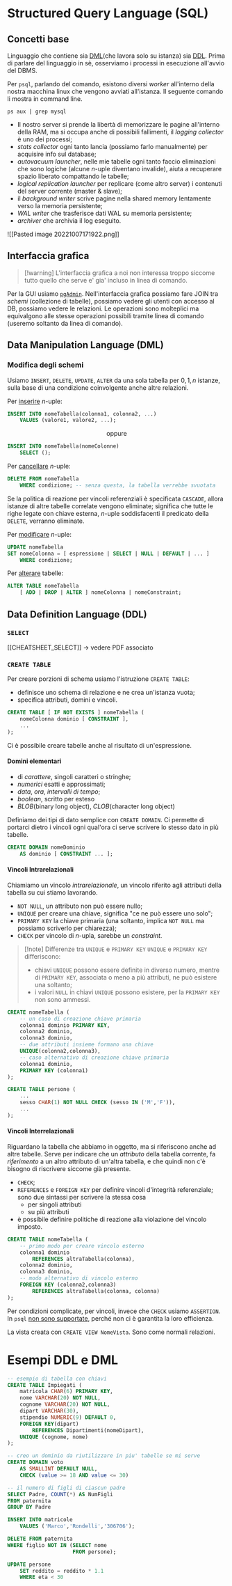 ```toc
```
# Structured Query Language (SQL)
## Concetti base

Linguaggio che contiene sia <u>DML</u>(che lavora solo su istanza) sia <u>DDL</u>.
Prima di parlare del linguaggio in sè, osserviamo i processi in esecuzione all'avvio del DBMS.

Per `psql`, parlando del comando, esistono diversi *worker* all'interno della nostra macchina linux che vengono avviati all'istanza. Il seguente comando li mostra in command line.
```
ps aux | grep mysql
```

- Il nostro server si prende la libertà di memorizzare le pagine all'interno della RAM, ma si occupa anche di possibili fallimenti, il *logging collector* è uno dei processi;
- *stats collector* ogni tanto lancia (possiamo farlo manualmente) per acquisire info sul database;
- *autovacuum launcher*, nelle mie tabelle ogni tanto faccio eliminazioni che sono logiche (alcune $n$-uple diventano invalide), aiuta a recuperare spazio liberato compattando le tabelle;
- *logical replication launcher* per replicare (come altro server) i contenuti del server corrente (master & slave);
- il *background writer* scrive pagine nella shared memory lentamente verso la memoria persistente;
- *WAL writer* che trasferisce dati WAL su memoria persistente;
- *archiver* che archivia il log eseguito.

![[Pasted image 20221007171922.png]]

## Interfaccia grafica

>[!warning] L'interfaccia grafica a noi non interessa troppo siccome tutto quello che serve e' gia' incluso in linea di comando.

Per la GUI usiamo [`pgAdmin`](https://www.pgadmin.org/).
Nell'interfaccia grafica possiamo fare JOIN tra *schemi* (collezione di tabelle), possiamo vedere gli utenti con accesso al DB, possiamo vedere le relazioni. Le operazioni sono molteplici ma equivalgono alle stesse operazioni possibili tramite linea di comando (useremo soltanto da linea di comando).

## Data Manipulation Language (DML)
### Modifica degli schemi
Usiamo `INSERT`, `DELETE`, `UPDATE`, `ALTER` da una sola tabella per $0,1,n$ istanze, sulla base di una condizione coinvolgente anche altre relazioni.

Per <u>inserire</u> $n$-uple:
```sql
INSERT INTO nomeTabella(colonna1, colonna2, ...)
	VALUES (valore1, valore2, ...);
```

<center>oppure</center>

```sql
INSERT INTO nomeTabella(nomeColonne)
	SELECT ();
```

Per <u>cancellare</u> $n$-uple:
```sql
DELETE FROM nomeTabella
	WHERE condizione; -- senza questa, la tabella verrebbe svuotata
```
Se la politica di reazione per vincoli referenziali è specificata `CASCADE`, allora istanze di altre tabelle correlate vengono eliminate; significa che tutte le righe legate con chiave esterna, $n$-uple soddisfacenti il predicato della `DELETE`, verranno eliminate.

Per <u>modificare</u> $n$-uple:
```sql
UPDATE nomeTabella
SET nomeColonna = [ espressione | SELECT | NULL | DEFAULT | ... ]
	WHERE condizione;
```

Per <u>alterare</u> tabelle:
```sql
ALTER TABLE nomeTabella
	[ ADD | DROP | ALTER ] nomeColonna | nomeConstraint;
```

## Data Definition Language (DDL)
### `SELECT`
[[CHEATSHEET_SELECT]] -> vedere PDF associato

### `CREATE TABLE`
Per creare porzioni di schema usiamo l'istruzione `CREATE TABLE`:
- definisce uno schema di relazione e ne crea un'istanza vuota;
- specifica attributi, domini e vincoli.

```sql
CREATE TABLE [ IF NOT EXISTS ] nomeTabella (
	nomeColonna dominio [ CONSTRAINT ],
	...
);
```

Ci è possibile creare tabelle anche al risultato di un'espressione.

#### Domini elementari
- di *carattere*, singoli caratteri o stringhe;
- *numerici* esatti e approssimati;
- *data*, *ora*, *intervalli di tempo*;
- *boolean*, scritto per esteso
- *BLOB*(binary long object), *CLOB*(character long object)

Definiamo dei tipi di dato semplice con `CREATE DOMAIN`.
Ci permette di portarci dietro i vincoli ogni qual'ora ci serve scrivere lo stesso dato in più tabelle.

```sql
CREATE DOMAIN nomeDominio
	AS dominio [ CONSTRAINT ... ];
```

#### Vincoli Intrarelazionali
Chiamiamo un vincolo *intrarelazionale*, un vincolo riferito agli attributi della tabella su cui stiamo lavorando.
- `NOT NULL`, un attributo non può essere nullo;
- `UNIQUE` per creare una chiave, significa "ce ne può essere uno solo";
- `PRIMARY KEY` la chiave primaria (una soltanto, implica `NOT NULL` ma possiamo scriverlo per chiarezza);
- `CHECK` per vincolo di $n$-upla, sarebbe un *constraint*.

> [!note] Differenze tra `UNIQUE` e `PRIMARY KEY`
`UNIQUE` e `PRIMARY KEY` differiscono:
> - chiavi `UNIQUE` possono essere definite in diverso numero, mentre di `PRIMARY KEY`, associata o meno a più attributi, ne può esistere una soltanto;
> - i valori `NULL` in chiavi `UNIQUE` possono esistere, per la `PRIMARY KEY` non sono ammessi.

```sql
CREATE nomeTabella (
	-- un caso di creazione chiave primaria
	colonna1 dominio PRIMARY KEY,
	colonna2 dominio,
	colonna3 dominio,
	-- due attributi insieme formano una chiave
	UNIQUE(colonna2,colonna3),
	-- caso alternativo di creazione chiave primaria
	colonna1 dominio,
	PRIMARY KEY (colonna1) 
);
```

```sql
CREATE TABLE persone (
	...
	sesso CHAR(1) NOT NULL CHECK (sesso IN ('M','F')),
	...
);
```

#### Vincoli Interrelazionali
Riguardano la tabella che abbiamo in oggetto, ma si riferiscono anche ad altre tabelle.
Serve per indicare che un *attributo* della tabella corrente, fa *riferimento* a un altro attributo di un'altra tabella, e che quindi non c'è bisogno di riscrivere siccome già presente.

- `CHECK`;
- `REFERENCES` e `FOREIGN KEY` per definire vincoli d'integrità referenziale; sono due sintassi per scrivere la stessa cosa
	- per singoli attributi
	- su più attributi
- è possibile definire politiche di reazione alla violazione del vincolo imposto.

```sql
CREATE TABLE nomeTabella (
	-- primo modo per creare vincolo esterno
	colonna1 dominio
		REFERENCES altraTabella(colonna),
	colonna2 dominio,
	colonna3 dominio,
	-- modo alternativo di vincolo esterno
	FOREIGN KEY (colonna2,colonna3)
		REFERENCES altraTabella(colonna, colonna)
);
```

Per condizioni complicate, per vincoli, invece che `CHECK` usiamo `ASSERTION`.
In `psql` <u>non sono supportate</u>, perché non ci è garantita la loro efficienza.

La vista creata con `CREATE VIEW NomeVista`.
Sono come normali relazioni.

# Esempi DDL e DML
```sql
-- esempio di tabella con chiavi
CREATE TABLE Impiegati (
	matricola CHAR(6) PRIMARY KEY,
	nome VARCHAR(20) NOT NULL,
	cognome VARCHAR(20) NOT NULL,
	dipart VARCHAR(30),
	stipendio NUMERIC(9) DEFAULT 0,
	FOREIGN KEY(dipart)
		REFERENCES Dipartimenti(nomeDipart),
	UNIQUE (cognome, nome)
);
```

```sql
-- creo un dominio da riutilizzare in piu' tabelle se mi serve
CREATE DOMAIN voto
	AS SMALLINT DEFAULT NULL,
	CHECK (value >= 18 AND value <= 30)
```

```sql
-- il numero di figli di ciascun padre
SELECT Padre, COUNT(*) AS NumFigli
FROM paternita
GROUP BY Padre
```

```sql
INSERT INTO matricole
	VALUES ('Marco','Rondelli','306706');
```

```sql
DELETE FROM paternita
WHERE figlio NOT IN (SELECT nome
					 FROM persone);
```

```sql
UPDATE persone
	SET reddito = reddito * 1.1
	WHERE eta < 30
```

